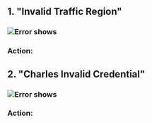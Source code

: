 



## 1. "Invalid Traffic Region"
### ![Error shows](https://raw.githubusercontent.com/winniethebear424/Pangle_Ads_SDK/b836f428ac7e4a25cce852098cc2b6a1b560a48c/app/images/Screenshot%202025-03-19%20at%201.42.49%E2%80%AFPM.png)

### Action:

## 2. "Charles Invalid Credential"
### ![Error shows](https://github.com/winniethebear424/Pangle_Ads_SDK/commit/9bc6e7ccee0130ebc7333c6e2861769380d217d6#diff-cb0aa3286aa9bfc2dc52e86fec7a890702a234699a8efdf63b1514d15ede12fd)
### Action:

